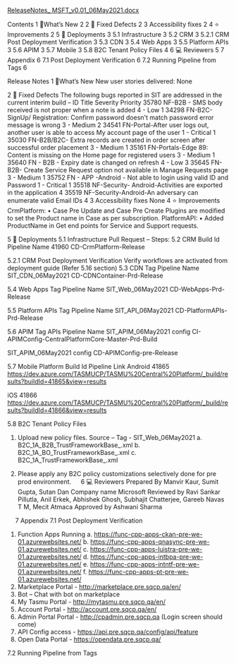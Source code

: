 [ReleaseNotes_ MSFT_v0.01_06May2021.docx](/.attachments/ReleaseNotes_%20MSFT_v0.01_06May2021-bdda0eaf-d77b-4e7e-8461-f772c23562c1.docx)

Contents
1	🔧What’s New	2
2	🚀 Fixed Defects	2
3	Accessibility fixes	2
4	⭐ Improvements	2
5	🚀 Deployments	3
5.1	Infrastructure	3
5.2	CRM	3
5.2.1	CRM Post Deployment Verification	3
5.3	CDN	3
5.4	Web Apps	3
5.5	Platform APIs	3
5.6	APIM	3
5.7	Mobile	3
5.8	B2C Tenant Policy Files	4
6	💻 Reviewers	5
7	Appendix	6
7.1	Post Deployment Verification	6
7.2	Running Pipeline from Tags	6








Release Notes
1	🔧What’s New
New user stories delivered: None

2	🚀 Fixed Defects
The following bugs reported in SIT are addressed in the current interim build –
ID	Title	Severity	Priority
35780
NF-B2B - SMS body received is not proper when a note is added	4 - Low	1
34298
FN-B2C- SignUp/ Registration: Confirm password doesn't match password error message is wrong	3 - Medium	2
34541
FN-Portal-After user logs out, another user is able to access My account page of the user	1 - Critical	1
35030
FN-B2B/B2C- Extra records are created in order screen after successful order placement	3 - Medium	1
35161
FN-Portals-Edge 89: Content is missing on the Home page for registered users	3 - Medium	1
35640
FN - B2B - Expiry date is changed on refresh	4 - Low	3
35645
FN-B2B- Create Service Request option not available in Manage Requests page	3 - Medium	1
35752
FN - APP -Android - Not able to login using valid ID and Password	1 - Critical	1
35518
NF-Security- Android-Activities are exported in the application		4
35519
NF-Security-Android-An adversary can enumerate valid Email IDs		4
3	Accessibility fixes 
None
4	⭐ Improvements
CrmPlatform:
•	Case Pre Update and Case Pre Create Plugins are modified to set the Product name in Case as per subscription.
PlatformAPI:
•	Added ProductName in Get end points for Service and Support requests.

5	🚀 Deployments
5.1	Infrastructure
Pull Request – 
Steps:
5.2	CRM
Build Id	Pipeline Name
41960	CD-CrmPlatform-Release

5.2.1	CRM Post Deployment Verification
  Verify workflows are activated from deployment guide (Refer 5.16 section) 
5.3	CDN
Tag	Pipeline Name
SIT_CDN_06May2021	CD-CDNContainer-Prd-Release


5.4	Web Apps
Tag	Pipeline Name
SIT_Web_06May2021	CD-WebApps-Prd-Release


5.5	Platform APIs
Tag	Pipeline Name
SIT_API_06May2021	CD-PlatformAPIs-Prd-Release


5.6	  APIM 
Tag	APIs	Pipeline Name
SIT_APIM_06May2021	config	CI-APIMConfig-CentralPlatformCore-Master-Prd-Build

SIT_APIM_06May2021	config	CD-APIMConfig-pre-Release


5.7	Mobile
Platform	Build Id	Pipeline Link
Android	41865	https://dev.azure.com/TASMUCP/TASMU%20Central%20Platform/_build/results?buildId=41865&view=results

iOS	41866	https://dev.azure.com/TASMUCP/TASMU%20Central%20Platform/_build/results?buildId=41866&view=results


5.8	B2C Tenant Policy Files
1.	Upload new policy files. Source – Tag - SIT_Web_06May2021
a.	B2C_1A_B2B_TrustFrameworkBase_<ENV>.xml
b.	B2C_1A_BO_TrustFrameworkBase_<ENV>.xml
c.	B2C_1A_TrustFrameworkBase_<ENV>.xml

2.	Please apply any B2C policy customizations selectively done for pre prod environment.  
6	💻 Reviewers 
Prepared By	Manvir Kaur, Sumit Gupta, Sutan Dan
Company name	Microsoft
Reviewed by 	Ravi Sankar Pillutla, Anil Erkek, Abhishek Ghosh, Subhajit Chatterjee, Gareeb Navas T M, Mecit Atmaca
Approved by 	Ashwani Sharma

 
7	Appendix
7.1	Post Deployment Verification
1.	Function Apps Running 
a.	https://func-cpp-apps-ckan-pre-we-01.azurewebsites.net/ 
b.	https://func-cpp-apps-qnasync-pre-we-01.azurewebsites.net/ 
c.	https://func-cpp-apps-luistra-pre-we-01.azurewebsites.net/ 
d.	https://func-cpp-apps-intbpa-pre-we-01.azurewebsites.net/ 
e.	https://func-cpp-apps-intntf-pre-we-01.azurewebsites.net/ 
f.	https://func-cpp-apps-pt-pre-we-01.azurewebsites.net/ 
2.	Marketplace Portal - http://marketplace.pre.sqcp.qa/en/ 
3.	Bot – Chat with bot on marketplace 
4.	My Tasmu Portal - http://mytasmu.pre.sqcp.qa/en/ 
5.	Account Portal - http://account.pre.sqcp.qa/en/ 
6.	Admin Portal Portal - http://cpadmin.pre.sqcp.qa  (Login screen should come) 
7.	API Config access - https://api.pre.sqcp.qa/config/api/feature 
8.	Open Data Portal - https://opendata.pre.sqcp.qa/

7.2	Running Pipeline from Tags
 
